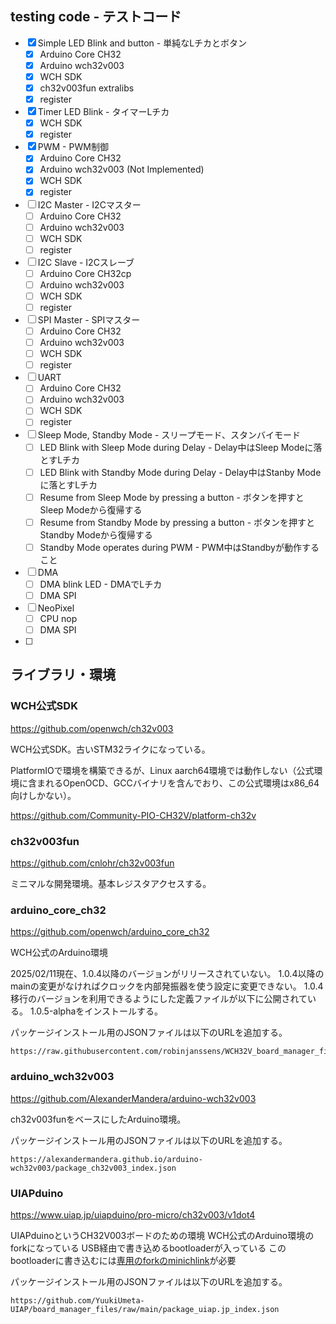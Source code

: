 ## testing code - テストコード

- [x] Simple LED Blink and button - 単純なLチカとボタン
  - [x] Arduino Core CH32
  - [x] Arduino wch32v003
  - [x] WCH SDK
  - [x] ch32v003fun extralibs
  - [x] register
- [x] Timer LED Blink - タイマーLチカ
  - [x] WCH SDK
  - [x] register
- [x] PWM - PWM制御
  - [x] Arduino Core CH32
  - [x] Arduino wch32v003 (Not Implemented)
  - [x] WCH SDK
  - [x] register
- [ ] I2C Master - I2Cマスター
  - [ ] Arduino Core CH32
  - [ ] Arduino wch32v003
  - [ ] WCH SDK
  - [ ] register
- [ ] I2C Slave - I2Cスレーブ
  - [ ] Arduino Core CH32cp
  - [ ] Arduino wch32v003
  - [ ] WCH SDK
  - [ ] register
- [ ] SPI Master - SPIマスター
  - [ ] Arduino Core CH32
  - [ ] Arduino wch32v003
  - [ ] WCH SDK
  - [ ] register
- [ ] UART
  - [ ] Arduino Core CH32
  - [ ] Arduino wch32v003
  - [ ] WCH SDK
  - [ ] register
- [ ] Sleep Mode, Standby Mode - スリープモード、スタンバイモード
  - [ ] LED Blink with Sleep Mode during Delay - Delay中はSleep Modeに落とすLチカ
  - [ ] LED Blink with Standby Mode during Delay - Delay中はStanby Modeに落とすLチカ
  - [ ] Resume from Sleep Mode by pressing a button - ボタンを押すとSleep Modeから復帰する
  - [ ] Resume from Standby Mode by pressing a button - ボタンを押すとStandby Modeから復帰する
  - [ ] Standby Mode operates during PWM - PWM中はStandbyが動作すること
- [ ] DMA
  - [ ] DMA blink LED - DMAでLチカ
  - [ ] DMA SPI
- [ ] NeoPixel
  - [ ] CPU nop
  - [ ] DMA SPI
- [ ]

## ライブラリ・環境

### WCH公式SDK

https://github.com/openwch/ch32v003

WCH公式SDK。古いSTM32ライクになっている。

PlatformIOで環境を構築できるが、Linux aarch64環境では動作しない（公式環境に含まれるOpenOCD、GCCバイナリを含んでおり、この公式環境はx86_64向けしかない）。

https://github.com/Community-PIO-CH32V/platform-ch32v

### ch32v003fun

https://github.com/cnlohr/ch32v003fun

ミニマルな開発環境。基本レジスタアクセスする。

### arduino_core_ch32

https://github.com/openwch/arduino_core_ch32

WCH公式のArduino環境

2025/02/11現在、1.0.4以降のバージョンがリリースされていない。
1.0.4以降のmainの変更がなければクロックを内部発振器を使う設定に変更できない。
1.0.4移行のバージョンを利用できるようにした定義ファイルが以下に公開されている。
1.0.5-alphaをインストールする。

パッケージインストール用のJSONファイルは以下のURLを追加する。

```
https://raw.githubusercontent.com/robinjanssens/WCH32V_board_manager_files/main/package_ch32v_index.json
```

### arduino_wch32v003

https://github.com/AlexanderMandera/arduino-wch32v003

ch32v003funをベースにしたArduino環境。

パッケージインストール用のJSONファイルは以下のURLを追加する。

```
https://alexandermandera.github.io/arduino-wch32v003/package_ch32v003_index.json
```

### UIAPduino

https://www.uiap.jp/uiapduino/pro-micro/ch32v003/v1dot4

UIAPduinoというCH32V003ボードのための環境
WCH公式のArduino環境のforkになっている
USB経由で書き込めるbootloaderが入っている
このbootloaderに書き込むには[専用のforkのminichlink](https://github.com/YuukiUmeta-UIAP/ch32v003fun/tree/master/minichlink)が必要

パッケージインストール用のJSONファイルは以下のURLを追加する。

```
https://github.com/YuukiUmeta-UIAP/board_manager_files/raw/main/package_uiap.jp_index.json
```
